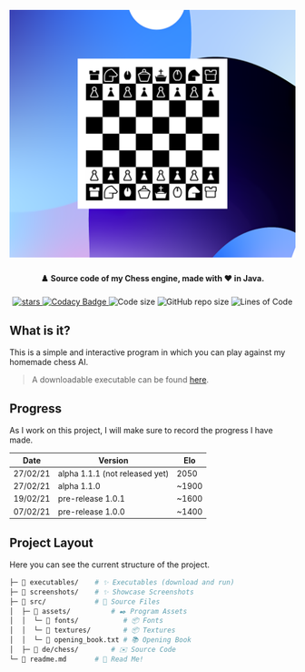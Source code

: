 <h1 align="center">
  <br>
  <img src="https://raw.githubusercontent.com/StylexTV/Schach/main/screenshots/0.png">
  <br>
</h1>

<h4 align="center">♟️ Source code of my Chess engine, made with ❤️ in Java.</h4>

<p align="center">
  <a href="https://GitHub.com/StylexTV/Schach/stargazers/">
    <img alt="stars" src="https://img.shields.io/github/stars/StylexTV/Schach.svg?color=ffdd00"/>
  </a>
  <a href="https://www.codacy.com/gh/StylexTV/Schach/dashboard?utm_source=github.com&amp;utm_medium=referral&amp;utm_content=StylexTV/Schach&amp;utm_campaign=Badge_Grade">
    <img alt="Codacy Badge" src="https://app.codacy.com/project/badge/Grade/87d05813cf254b988460cccc67134bec"/>
  </a>
  <a>
    <img alt="Code size" src="https://img.shields.io/github/languages/code-size/StylexTV/Schach.svg"/>
  </a>
  <a>
    <img alt="GitHub repo size" src="https://img.shields.io/github/repo-size/StylexTV/Schach.svg"/>
  </a>
  <a>
    <img alt="Lines of Code" src="https://tokei.rs/b1/github/StylexTV/Schach?category=code"/>
  </a>
</p>

## What is it?
This is a simple and interactive program in which you can play against my homemade chess AI.
> A downloadable executable can be found [here](https://github.com/StylexTV/Schach/raw/main/executables/Schach.jar).

## Progress
As I work on this project, I will make sure to record the progress I have made.

Date | Version | Elo
--- | --- | ---
27/02/21 | alpha 1.1.1 (not released yet) | 2050
27/02/21 | alpha 1.1.0 | ~1900
19/02/21 | pre-release 1.0.1 | ~1600
07/02/21 | pre-release 1.0.0 | ~1400

## Project Layout
Here you can see the current structure of the project.

```bash
├─ 📂 executables/    # ✨ Executables (download and run)
├─ 📂 screenshots/    # ✨ Showcase Screenshots
├─ 📂 src/            # 🌟 Source Files
│  ├─ 📂 assets/          # ✒️ Program Assets
│  │  └─ 📂 fonts/           # 📦 Fonts
│  │  └─ 📂 textures/        # 📦 Textures
│  │  └─ 📃 opening_book.txt # 📚 Opening Book
│  ├─ 📂 de/chess/        # ✉️ Source Code
└─ 📃 readme.md       # 📖 Read Me!
```

